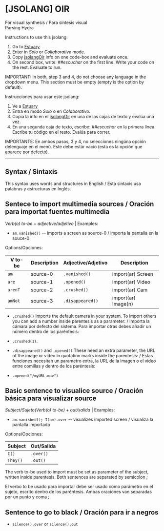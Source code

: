 # [JSOLANG] OIR

For visual synthesis / Para síntesis visual <br/>
Parsing Hydra <br/>

Instructions to use this jsolang:
1. Go to [Estuary](https://estuary.mcmaster.ca/)
2. Enter in *Solo* or *Collaborative* mode.
3. Copy [jsolangOir](/esolangs/Oir/jsolangOir.peg) info on one code-box and evaluate once.
4. On second box, write: *##escuchar* on the first line. Write your code on the rest. Evaluate to run.

IMPORTANT: In both, step 3 and 4, do not choose any language in the dropdown menu. This section must be empty (empty is the option by default). <br/>

Instrucciones para usar este jsolang:
1. Ve a [Estuary](https://estuary.mcmaster.ca/)
2. Entra en modo *Solo* o en *Colaborativo*.
3. Copia la info en el [jsolangOir](/esolangs/Oir/jsolangOir.peg) en una de las cajas de texto y evalúa una vez.
4. En una segunda caja de texto, escribe: *##escuchar* en la primera línea. Escribe tu código en el resto. Evalúa para correr.

IMPORTANTE: En ambos pasos, 3 y 4, no selecciones ningúna opción delenguaje en el menú. Este debe estár vacío (esta es la opción que aparece por defecto). <br/>

____________________________________________

## Syntax / Sintaxis

This syntax uses words and structures in English / Esta sintaxis usa palabras y estructuras en Inglés.  


## Sentece to import multimedia sources / Oración para importat fuentes multimedia

*Verb(o) to-be* + *adjective/adjetivo* | Examples:  
+ `am.vanished()` -- imports a screen as source-0 / importa la pantalla en la souce-0

Options/Opciones:  

| V to-be  | Description   | Adjective/Adjetivo  | Description          |
| -------- | ------------  | ------------------  | -------------------  |
| `am`     | source-0      | `.vanished()`       | import(ar) Screen    |
| `are`    | source-1      | `.opened()`         | import(ar) Video     |
| `arenT`  | source-2      | `.crushed()`        | import(ar) Cam       |
| `amNot`  | source-3      | `.disappeared()`    | import(ar) Image(n)  |

+ `.crushed()`
Imports the default camera in your system. To import others you can add a number inside parentesis as a parameter: / Importa la cámara por defecto del sistema. Para importar otras debes añadir un número dentro de los paréntesis:  
+ `.crushed(1)`.

+ `.disappeared()` and `.opened()`
These need an extra parameter, the URL of the image or video in quotation marks inside the parentesis: / Estas funciones necesitan un parametro extra, la URL de la imagen o el video entre comillas y dentro de los paréntesis:  
+ `.opened("/myURL.mov")`


## Basic sentence to visualice source / Oración básica para visualizar source

*Subject/Sujeto(Verb(o) to-be)* + *out/salida* | Examples:  
+ `am.vanished(); I(am).over` -- visualizes imported screen / visualiza la pantalla importada

Options/Opciones:  

| Subject   | Out/Salida  |
| --------- | ----------- |
| `I()`     | `.over()`   |
| `They()`  | `.out()`    |

The verb to-be used to import must be set as parameter of the subject, written inside parentesis. Both sentences are separated by semicolon *;*  

El verbo to be usado para importar debe ser usado como parámetro en el sujeto, escrito dentro de los paréntesis. Ambas oraciones van separadas por un punto y coma *;*  


## Sentence to go to black / Oración para ir a negros
+ `silence().over` or `silence().out`
